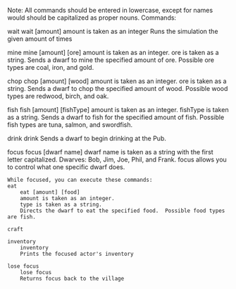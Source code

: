 Note: All commands should be entered in lowercase, except for names would should be capitalized as proper nouns.
Commands:

wait
	wait [amount]
	amount is taken as an integer
	Runs the simulation the given amount of times

mine
	mine [amount] [ore]
	amount is taken as an integer.
	ore is taken as a string.
	Sends a dwarf to mine the specified amount of ore.  Possible ore types are coal, iron, and gold.

chop
	chop [amount] [wood]
	amount is taken as an integer.
	ore is taken as a string.
	Sends a dwarf to chop the specified amount of wood.  Possible wood types are redwood, birch, and oak.

fish
	fish [amount] [fishType]
	amount is taken as an integer.
	fishType is taken as a string.
	Sends a dwarf to fish for the specified amount of fish.  Possible fish types are tuna, salmon, and swordfish.

drink
	drink
	Sends a dwarf to begin drinking at the Pub.
	
focus
	focus [dwarf name]
	dwarf name is taken as a string with the first letter capitalized.
	Dwarves: Bob, Jim, Joe, Phil, and Frank.
	focus allows you to control what one specific dwarf does.
	
	While focused, you can execute these commands:
	eat
		eat [amount] [food]
		amount is taken as an integer.
		type is taken as a string.
		Directs the dwarf to eat the specified food.  Possible food types are fish.

	craft
		
	inventory
		inventory
		Prints the focused actor's inventory
		
	lose focus
		lose focus
		Returns focus back to the village